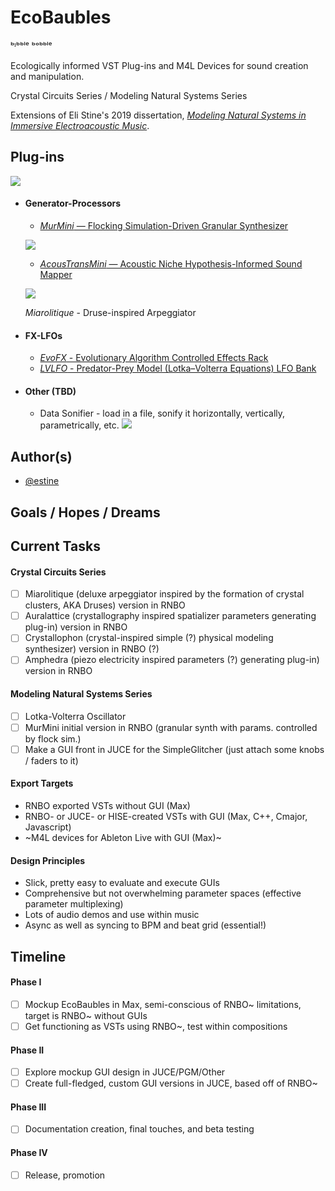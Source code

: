 
# EcoBaubles
ᵇᶦᵇᵇˡᵉ ᵇᵒᵇᵇˡᵉ

Ecologically informed VST Plug-ins and M4L Devices for sound creation and manipulation. 

Crystal Circuits Series / Modeling Natural Systems Series

Extensions of Eli Stine's 2019 dissertation, [*Modeling Natural Systems in Immersive Electroacoustic Music*](http://www.elistine.com/diss).


## Plug-ins

![](https://github.com/estine/ecobobbles/blob/main/Mockups_for_EcoBobbles_GUIs.png)

- #### Generator-Processors

    - [*MurMini* — Flocking Simulation-Driven Granular Synthesizer](https://github.com/estine/ecobobbles/tree/main/Generator-Processors/MurMini)
    
   
    ![](https://github.com/estine/ecobobbles/blob/main/Murm_Vid_Short_Comp.gif)
    
    - [*AcousTransMini* — Acoustic Niche Hypothesis-Informed Sound Mapper](https://github.com/estine/ecobobbles/tree/main/Generator-Processors/AcousTransMini)
    
    ![](https://github.com/estine/ecobobbles/blob/main/AcousMIDI_v0.png)

  *Miarolitique* - Druse-inspired Arpeggiator

- #### FX-LFOs
    - [*EvoFX* - Evolutionary Algorithm Controlled Effects Rack](https://github.com/estine/ecobobbles/tree/main/FX-LFOs/EvoFX)
    - [*LVLFO* - Predator-Prey Model (Lotka–Volterra Equations) LFO Bank](https://github.com/estine/ecobobbles/tree/main/FX-LFOs/LVLFO)

- #### Other (TBD)
    - Data Sonifier - load in a file, sonify it horizontally, vertically, parametrically, etc.
![](https://images.squarespace-cdn.com/content/v1/56536248e4b07f927675796c/1532469671594-QCM6O9MSQGZT9CWUT8FS/pitter.png?format=2500w)

## Author(s)

- [@estine](https://www.github.com/estine)


## Goals / Hopes / Dreams

## Current Tasks

#### Crystal Circuits Series
- [ ] Miarolitique (deluxe arpeggiator inspired by the formation of crystal clusters, AKA Druses) version in RNBO
- [ ] Auralattice (crystallography inspired spatializer parameters generating plug-in) version in RNBO
- [ ] Crystallophon (crystal-inspired simple (?) physical modeling synthesizer) version in RNBO (?)
- [ ] Amphedra (piezo electricity inspired parameters (?) generating plug-in) version in RNBO

#### Modeling Natural Systems Series
- [ ] Lotka-Volterra Oscillator
- [ ] MurMini initial version in RNBO (granular synth with params. controlled by flock sim.)
- [ ] Make a GUI front in JUCE for the SimpleGlitcher (just attach some knobs / faders to it)

#### Export Targets
- RNBO exported VSTs without GUI (Max)
- RNBO- or JUCE- or HISE-created VSTs with GUI (Max, C++, Cmajor, Javascript)
- ~M4L devices for Ableton Live with GUI (Max)~

#### Design Principles
- Slick, pretty easy to evaluate and execute GUIs
- Comprehensive but not overwhelming parameter spaces (effective parameter multiplexing)
- Lots of audio demos and use within music
- Async as well as syncing to BPM and beat grid (essential!)

## Timeline

#### Phase I
- [ ] Mockup EcoBaubles in Max, semi-conscious of RNBO~ limitations, target is RNBO~ without GUIs
- [ ] Get functioning as VSTs using RNBO~, test within compositions

#### Phase II
- [ ] Explore mockup GUI design in JUCE/PGM/Other
- [ ] Create full-fledged, custom GUI versions in JUCE, based off of RNBO~

#### Phase III
- [ ] Documentation creation, final touches, and beta testing

#### Phase IV
- [ ] Release, promotion

